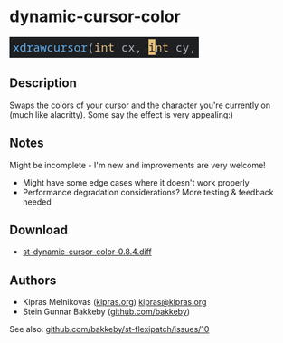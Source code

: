 dynamic-cursor-color
============

![](dynamic-cursor-color.png)

Description
-----------
Swaps the colors of your cursor and the character you're currently on (much like alacritty). Some say the effect is very appealing:)

Notes
-----

Might be incomplete - I'm new and improvements are very welcome!

- Might have some edge cases where it doesn't work properly
- Performance degradation considerations? More testing & feedback needed

Download
--------
* [st-dynamic-cursor-color-0.8.4.diff](st-dynamic-cursor-color-0.8.4.diff)

Authors
-------
* Kipras Melnikovas ([kipras.org](http://kipras.org)) <kipras@kipras.org>
* Stein Gunnar Bakkeby ([github.com/bakkeby](http://github.com/bakkeby))

See also: [github.com/bakkeby/st-flexipatch/issues/10](https://github.com/bakkeby/st-flexipatch/issues/10)
